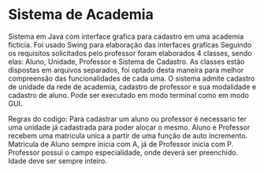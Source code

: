 # Sistema de Academia
Sistema em Java com interface grafica para cadastro em uma academia ficticia.
Foi usado Swing para elaboração das interfaces grafícas
Seguindo os requisitos solicitados pelo professor foram elaborados 4 classes, sendo elas: Aluno, Unidade, Professor e Sistema de Cadastro.
As classes estão dispostas em arquivos separados, foi optado desta maneira para melhor compreensão das funcionalidades de cada uma.
O sistema admite cadastro de unidade da rede de academia, cadastro de professor e sua modalidade e cadastro de aluno.
Pode ser executado em modo terminal como em modo GUI.



Regras do codigo:
Para cadastrar um aluno ou professor é necessario ter uma unidade já cadastrada para poder alocar o mesmo.
Aluno e Professor recebem uma matricula unica a partir de uma função de auto incremento.
Matricula de Aluno sempre inicia com A, já de Professor inicia com P.
Professor possui o campo especialidade, onde deverá ser preenchido.
Idade deve ser sempre inteiro.

